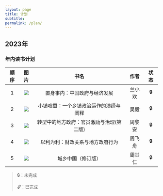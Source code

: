 ```yaml
---
layout: page
title: 计划
subtitle: 
permalink: /plan/
---
```






## 2023年

### 年内读书计划

| 顺序 |                             图片                             |                   书名                   |  作者  | 状态 |
| :--: | :----------------------------------------------------------: | :--------------------------------------: | :----: | :--: |
|  1   | ![](https://weread-1258476243.file.myqcloud.com/weread/cover/52/YueWen_40055543/t6_YueWen_40055543.jpg) |       置身事内：中国政府与经济发展       | 兰小欢 |  🔒   |
|  2   | ![](https://weread-1258476243.file.myqcloud.com/weread/cover/89/cpPlatform_nVqL1T1SuysradaMks3Dbi/t6_cpPlatform_nVqL1T1SuysradaMks3Dbi.jpg) |  小镇喧嚣：一个乡镇政治运作的演绎与阐释  |  吴毅  |  🔒   |
|  3   | ![](https://weread-1258476243.file.myqcloud.com/weread/cover/72/YueWen_30243961/t6_YueWen_30243961.jpg) | 转型中的地方政府：官员激励与治理(第二版) | 周黎安 |  🔒   |
|  4   | ![](https://weread-1258476243.file.myqcloud.com/weread/cover/91/cpplatform_3jkncpe1hdx7zhwmqkf3yx/t6_cpplatform_3jkncpe1hdx7zhwmqkf3yx1679453379.jpg) |     以利为利：财政关系与地方政府行为     | 周飞舟 |  🔒   |
|  5   | ![](https://weread-1258476243.file.myqcloud.com/weread/cover/13/YueWen_920866/t6_YueWen_920866.jpg) |            城乡中国（修订版）            | 周其仁 |  🔒   |





> 🔒：未完成
>
> 🔓：已完成



